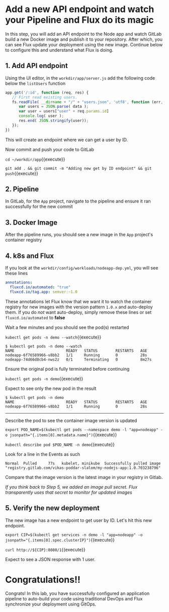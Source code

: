 # Add a new API endpoint and watch your Pipeline and Flux do its magic

In this step, you will add an API endpoint to the Node app and watch GitLab build a new Docker image and publish it to your repository. After which, you can see Flux update your deployment using the new image. Continue below to configure this and understand what Flux is doing.

## 1. Add API endpoint

Using the UI editor, in the `workdir/app/server.js` add the following code below the `listUsers` function

```javascript
app.get('/:id', function (req, res) {
   // First read existing users.
   fs.readFile( __dirname + "/" + "users.json", 'utf8', function (err, data) {
      var users = JSON.parse( data );
      var user = users["user" + req.params.id]
      console.log( user );
      res.end( JSON.stringify(user));
   });
})
```

This will create an endpoint where we can get a user by ID.

Now commit and push your code to GitLab

`cd ~/workdir/app`{{execute}}

`git add . && git commit -m "Adding new get by ID endpoint" && git push`{{execute}}

## 2. Pipeline

In GitLab, for the `App` project, navigate to the pipeline and ensure it ran successfully for the new commit

## 3. Docker Image

After the pipeline runs, you should see a new image in the `App` project's container registry

## 4. k8s and Flux

If you look at the `workdir/config/workloads/nodeapp-dep.yml`, you will see these lines

```yaml
annotations:
  fluxcd.io/automated: "true"
  fluxcd.io/tag.app: semver:~1.0
```

These annotations let Flux know that we want it to watch the container registry for new images with the version pattern `1.0.x` and auto-deploy them. If you do _not_ want auto-deploy, simply remove these lines or set `fluxcd.io/automated` to **false**

Wait a few minutes and you should see the pod(s) restarted

`kubectl get pods -n demo --watch`{{execute}}
```
$ kubectl get pods -n demo --watch
NAME                       READY   STATUS        RESTARTS   AGE
nodeapp-6f76589966-v8bb2   1/1     Running       0          28s
nodeapp-74d66d8cb4-nws2z   0/1     Terminating   0          8m27s
```

Ensure the original pod is fully terminated before continuing

`kubectl get pods -n demo`{{execute}}

Expect to see only the new pod in the result
```
$ kubectl get pods -n demo
NAME                       READY   STATUS        RESTARTS   AGE
nodeapp-6f76589966-v8bb2   1/1     Running       0          28s
```

---

Describe the pod to see the container image version is updated

`export POD_NAME=$(kubectl get pods --namespace demo -l "app=nodeapp" -o jsonpath="{.items[0].metadata.name}")`{{execute}}

`kubectl describe pod $POD_NAME -n demo`{{execute}}

Look for a line in the Events as such
```
Normal  Pulled     77s   kubelet, minikube  Successfully pulled image "registry.gitlab.com/vikas-poddar-slalom/my-nodejs-app:1.0.703238796"
```
Compare that the image version is the latest image in your registry in Gitlab.

*If you think back to Step 5, we added an image pull secret. Flux transparently uses that secret to monitor for updated images*

## 5. Verify the new deployment

The new image has a new endpoint to get user by ID. Let's hit this new endpoint.

`export CIP=$(kubectl get services -n demo -l "app=nodeapp" -o jsonpath="{.items[0].spec.clusterIP}")`{{execute}}

`curl http://${CIP}:8080/1`{{execute}}

Expect to see a JSON response with 1 user.

# Congratulations!!

Congrats! In this lab, you have successfully configured an application pipeline to auto-build your code using traditional DevOps and Flux synchronize your deployment using GitOps.

